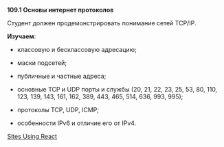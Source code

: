 **109.1 Основы интернет протоколов**

Студент должен продемонстрировать понимание сетей TCP/IP.

**Изучаем**:

-   классовую и бесклассовую адресацию;

-   маски подсетей;

-   публичные и частные адреса;

-   основные TCP и UDP порты и службы (20, 21, 22, 23, 25, 53, 80, 110,
    123, 139, 143, 161, 162, 389, 443, 465, 514, 636, 993, 995);

-   протоколы TCP, UDP, ICMP;

-   особенности IPv6 и отличие его от IPv4.


[Sites Using React](https://github.com/YuriiKazabekov/LPIC-1/blob/master/109_1%20%D0%9E%D1%81%D0%BD%D0%BE%D0%B2%D1%8B%20%D0%B8%D0%BD%D1%82%D0%B5%D1%80%D0%BD%D0%B5%D1%82%20%D0%BF%D1%80%D0%BE%D1%82%D0%BE%D0%BA%D0%BE%D0%BB%D0%BE%D0%B2.pdf)
